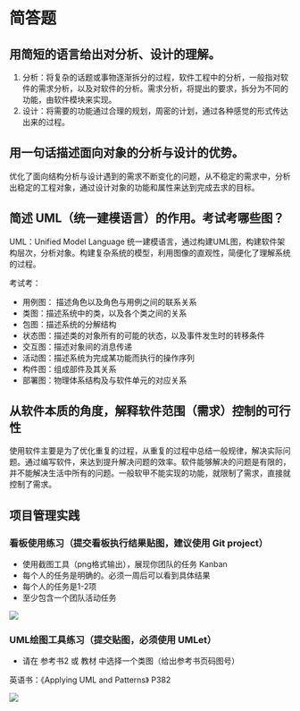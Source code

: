 
# 简答题

## 用简短的语言给出对分析、设计的理解。

  1. 分析：将复杂的话题或事物逐渐拆分的过程，软件工程中的分析，一般指对软件的需求分析，以及对软件的分析。需求分析，将提出的要求，拆分为不同的功能，由软件模块来实现。
  2. 设计：将需要的功能通过合理的规划，周密的计划，通过各种感觉的形式传达出来的过程。

## 用一句话描述面向对象的分析与设计的优势。

  优化了面向结构分析与设计遇到的需求不断变化的问题，从不稳定的需求中，分析出稳定的工程对象，通过设计对象的功能和属性来达到完成去求的目标。

## 简述 UML（统一建模语言）的作用。考试考哪些图？

UML：Unified Model Language  统一建模语言，通过构建UML图，构建软件架构层次，分析对象。构建复杂系统的模型，利用图像的直观性，简便化了理解系统的过程。

考试考：

* 用例图： 描述角色以及角色与用例之间的联系关系
* 类图：描述系统中的类，以及各个类之间的关系
* 包图：描述系统的分解结构
* 状态图：描述类的对象所有的可能的状态，以及事件发生时的转移条件
* 交互图：描述对象间的消息传递
* 活动图：描述系统为完成某功能而执行的操作序列
* 构件图：组成部件及其关系
* 部署图：物理体系结构及与软件单元的对应关系

## 从软件本质的角度，解释软件范围（需求）控制的可行性

使用软件主要是为了优化重复的过程，从重复的过程中总结一般规律，解决实际问题。通过编写软件，来达到提升解决问题的效率。软件能够解决的问题是有限的，并不能解决生活中所有的问题。一般软甲不能实现的功能，就限制了需求，直接就控制了需求。

## 项目管理实践

### 看板使用练习（提交看板执行结果贴图，建议使用 Git project）
* 使用截图工具（png格式输出），展现你团队的任务 Kanban
* 每个人的任务是明确的。必须一周后可以看到具体结果
* 每个人的任务是1-2项
* 至少包含一个团队活动任务

![](/img/blog/20190322151351294_32199.png)

### UML绘图工具练习（提交贴图，必须使用 UMLet）
* 请在 参考书2 或 教材 中选择一个类图（给出参考书页码图号）

英语书：《Applying UML and Patterns》
P382

![](/img/blog/20190322152304769_16039.png)

